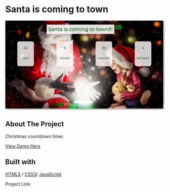  <div>
  <h1>Santa is coming to town</h1>
</div>

<img src="./SantaIsComing.jpg" alt="Image" width="auto">

<!-- ABOUT THE PROJECT -->
## About The Project

Christmas countdown timer. 
  <p>
    <a href="https://santaiscomingtotown.glitch.me/">View Demo Here</a>
  </p>



## Built with 

[HTML5](https://www.w3schools.com/html/) / [CSS3](https://www.w3schools.com/css/)/ [JavaScript](https://www.w3schools.com/js/)


Project Link: 
